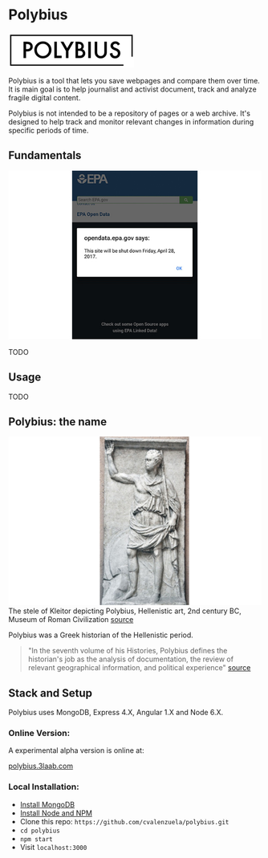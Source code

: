 # Polybius

![logo](public/images/logo@small.jpg)

Polybius is a tool that lets you save webpages and compare them over time. It is main goal is to help journalist and activist document, track and analyze fragile digital content.

Polybius is not intended to be a repository of pages or a web archive. It's designed to help track and monitor relevant changes in information during specific periods of time.

## Fundamentals

![epa](public/images/epa.jpg)

TODO

## Usage

TODO

## Polybius: the name

![epa](public/images/polybius.jpg)
The stele of Kleitor depicting Polybius, Hellenistic art, 2nd century BC, Museum of Roman Civilization [source](https://en.wikipedia.org/wiki/Polybius)

Polybius was a Greek historian of the Hellenistic period.

> "In the seventh volume of his Histories, Polybius defines the historian's job as the analysis of documentation, the review of relevant geographical information, and political experience" [source](https://en.wikipedia.org/wiki/Polybius)


## Stack and Setup

Polybius uses MongoDB, Express 4.X, Angular 1.X and Node 6.X.

### Online Version:

A experimental alpha version is online at:

[polybius.3laab.com](polybius.3laab.com)

### Local Installation:
  - [Install MongoDB](https://www.mongodb.com/lp/download/mongodb-enterprise?jmp=nav)
  - [Install Node and NPM](https://docs.npmjs.com/getting-started/installing-node)
  - Clone this repo: `https://github.com/cvalenzuela/polybius.git`
  - `cd polybius`
  - `npm start`
  - Visit `localhost:3000`
